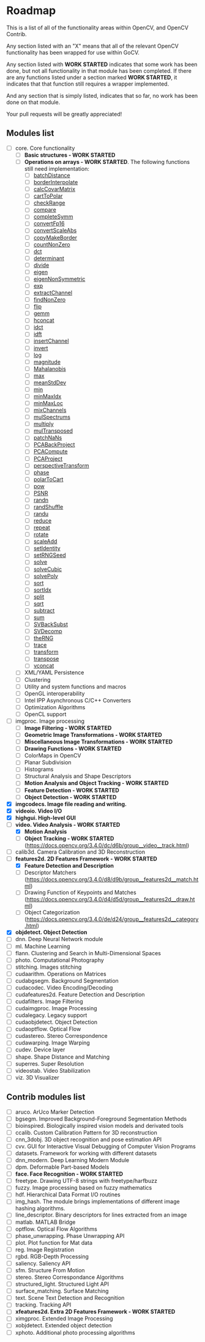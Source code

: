 # Roadmap

This is a list of all of the functionality areas within OpenCV, and OpenCV Contrib.

Any section listed with an "X" means that all of the relevant OpenCV functionality has been wrapped for use within GoCV.

Any section listed with **WORK STARTED** indicates that some work has been done, but not all functionality in that module has been completed. If there are any functions listed under a section marked **WORK STARTED**, it indicates that that function still requires a wrapper implemented.

And any section that is simply listed, indicates that so far, no work has been done on that module.

Your pull requests will be greatly appreciated!

## Modules list

- [ ] core. Core functionality
    - [ ] **Basic structures - WORK STARTED**
    - [ ] **Operations on arrays - WORK STARTED**. The following functions still need implementation:
        - [ ] [batchDistance](https://docs.opencv.org/3.4.0/d2/de8/group__core__array.html#ga4ba778a1c57f83233b1d851c83f5a622)
        - [ ] [borderInterpolate](https://docs.opencv.org/3.4.0/d2/de8/group__core__array.html#ga247f571aa6244827d3d798f13892da58)
        - [ ] [calcCovarMatrix](https://docs.opencv.org/3.4.0/d2/de8/group__core__array.html#gae6ffa9354633f984246945d52823165d)
        - [ ] [cartToPolar](https://docs.opencv.org/3.4.0/d2/de8/group__core__array.html#gae6ffa9354633f984246945d52823165d)
        - [ ] [checkRange](https://docs.opencv.org/3.4.0/d2/de8/group__core__array.html#ga2bd19d89cae59361416736f87e3c7a64)
        - [ ] [compare](https://docs.opencv.org/3.4.0/d2/de8/group__core__array.html#gae6ffa9354633f984246945d52823165d)
        - [ ] [completeSymm](https://docs.opencv.org/3.4.0/d2/de8/group__core__array.html#gaa9d88dcd0e54b6d1af38d41f2a3e3d25)
        - [ ] [convertFp16](https://docs.opencv.org/3.4.0/d2/de8/group__core__array.html#ga9c25d9ef44a2a48ecc3774b30cb80082)
        - [ ] [convertScaleAbs](https://docs.opencv.org/3.4.0/d2/de8/group__core__array.html#ga3460e9c9f37b563ab9dd550c4d8c4e7d)
        - [ ] [copyMakeBorder](https://docs.opencv.org/3.4.0/d2/de8/group__core__array.html#ga3460e9c9f37b563ab9dd550c4d8c4e7d)
        - [ ] [countNonZero](https://docs.opencv.org/3.4.0/d2/de8/group__core__array.html#gaa4b89393263bb4d604e0fe5986723914)
        - [ ] [dct](https://docs.opencv.org/3.4.0/d2/de8/group__core__array.html#ga85aad4d668c01fbd64825f589e3696d4)
        - [ ] [determinant](https://docs.opencv.org/3.4.0/d2/de8/group__core__array.html#gaf802bd9ca3e07b8b6170645ef0611d0c)
        - [ ] [divide](https://docs.opencv.org/3.4.0/d2/de8/group__core__array.html#ga6db555d30115642fedae0cda05604874)
        - [ ] [eigen](https://docs.opencv.org/3.4.0/d2/de8/group__core__array.html#ga9fa0d58657f60eaa6c71f6fbb40456e3)
        - [ ] [eigenNonSymmetric](https://docs.opencv.org/3.4.0/d2/de8/group__core__array.html#gaf51987e03cac8d171fbd2b327cf966f6)
        - [ ] [exp](https://docs.opencv.org/3.4.0/d2/de8/group__core__array.html#ga3e10108e2162c338f1b848af619f39e5)
        - [ ] [extractChannel](https://docs.opencv.org/3.4.0/d2/de8/group__core__array.html#gacc6158574aa1f0281878c955bcf35642)
        - [ ] [findNonZero](https://docs.opencv.org/3.4.0/d2/de8/group__core__array.html#gaed7df59a3539b4cc0fe5c9c8d7586190)
        - [ ] [flip](https://docs.opencv.org/3.4.0/d2/de8/group__core__array.html#gaca7be533e3dac7feb70fc60635adf441)
        - [ ] [gemm](https://docs.opencv.org/3.4.0/d2/de8/group__core__array.html#gacb6e64071dffe36434e1e7ee79e7cb35)
        - [ ] [hconcat](https://docs.opencv.org/3.4.0/d2/de8/group__core__array.html#gacb6e64071dffe36434e1e7ee79e7cb35)
        - [ ] [idct](https://docs.opencv.org/3.4.0/d2/de8/group__core__array.html#ga77b168d84e564c50228b69730a227ef2)
        - [ ] [idft](https://docs.opencv.org/3.4.0/d2/de8/group__core__array.html#gaa708aa2d2e57a508f968eb0f69aa5ff1)
        - [ ] [insertChannel](https://docs.opencv.org/3.4.0/d2/de8/group__core__array.html#ga1d4bd886d35b00ec0b764cb4ce6eb515)
        - [ ] [invert](https://docs.opencv.org/3.4.0/d2/de8/group__core__array.html#gad278044679d4ecf20f7622cc151aaaa2)
        - [ ] [log](https://docs.opencv.org/3.4.0/d2/de8/group__core__array.html#ga937ecdce4679a77168730830a955bea7)
        - [ ] [magnitude](https://docs.opencv.org/3.4.0/d2/de8/group__core__array.html#ga6d3b097586bca4409873d64a90fe64c3)
        - [ ] [Mahalanobis](https://docs.opencv.org/3.4.0/d2/de8/group__core__array.html#ga4493aee129179459cbfc6064f051aa7d)
        - [ ] [max](https://docs.opencv.org/3.4.0/d2/de8/group__core__array.html#gacc40fa15eac0fb83f8ca70b7cc0b588d)
        - [ ] [meanStdDev](https://docs.opencv.org/3.4.0/d2/de8/group__core__array.html#ga846c858f4004d59493d7c6a4354b301d)
        - [ ] [min](https://docs.opencv.org/3.4.0/d2/de8/group__core__array.html#ga9af368f182ee76d0463d0d8d5330b764)
        - [ ] [minMaxIdx](https://docs.opencv.org/3.4.0/d2/de8/group__core__array.html#ga7622c466c628a75d9ed008b42250a73f)
        - [ ] [minMaxLoc](https://docs.opencv.org/3.4.0/d2/de8/group__core__array.html#gab473bf2eb6d14ff97e89b355dac20707)
        - [ ] [mixChannels](https://docs.opencv.org/3.4.0/d2/de8/group__core__array.html#ga51d768c270a1cdd3497255017c4504be)
        - [ ] [mulSpectrums](https://docs.opencv.org/3.4.0/d2/de8/group__core__array.html#ga3ab38646463c59bf0ce962a9d51db64f)
        - [ ] [multiply](https://docs.opencv.org/3.4.0/d2/de8/group__core__array.html#ga979d898a58d7f61c53003e162e7ad89f)
        - [ ] [mulTransposed](https://docs.opencv.org/3.4.0/d2/de8/group__core__array.html#gadc4e49f8f7a155044e3be1b9e3b270ab)
        - [ ] [patchNaNs](https://docs.opencv.org/3.4.0/d2/de8/group__core__array.html#ga62286befb7cde3568ff8c7d14d5079da)
        - [ ] [PCABackProject](https://docs.opencv.org/3.4.0/d2/de8/group__core__array.html#gab26049f30ee8e94f7d69d82c124faafc)
        - [ ] [PCACompute](https://docs.opencv.org/3.4.0/d2/de8/group__core__array.html#ga4e2073c7311f292a0648f04c37b73781)
        - [ ] [PCAProject](https://docs.opencv.org/3.4.0/d2/de8/group__core__array.html#ga6b9fbc7b3a99ebfd441bbec0a6bc4f88)
        - [ ] [perspectiveTransform](https://docs.opencv.org/3.4.0/d2/de8/group__core__array.html#gad327659ac03e5fd6894b90025e6900a7)
        - [ ] [phase](https://docs.opencv.org/3.4.0/d2/de8/group__core__array.html#ga9db9ca9b4d81c3bde5677b8f64dc0137)
        - [ ] [polarToCart](https://docs.opencv.org/3.4.0/d2/de8/group__core__array.html#ga581ff9d44201de2dd1b40a50db93d665)
        - [ ] [pow](https://docs.opencv.org/3.4.0/d2/de8/group__core__array.html#gaf0d056b5bd1dc92500d6f6cf6bac41ef)
        - [ ] [PSNR](https://docs.opencv.org/3.4.0/d2/de8/group__core__array.html#ga07aaf34ae31d226b1b847d8bcff3698f)
        - [ ] [randn](https://docs.opencv.org/3.4.0/d2/de8/group__core__array.html#gaeff1f61e972d133a04ce3a5f81cf6808)
        - [ ] [randShuffle](https://docs.opencv.org/3.4.0/d2/de8/group__core__array.html#ga6a789c8a5cb56c6dd62506179808f763)
        - [ ] [randu](https://docs.opencv.org/3.4.0/d2/de8/group__core__array.html#ga1ba1026dca0807b27057ba6a49d258c0)
        - [ ] [reduce](https://docs.opencv.org/3.4.0/d2/de8/group__core__array.html#ga4b78072a303f29d9031d56e5638da78e)
        - [ ] [repeat](https://docs.opencv.org/3.4.0/d2/de8/group__core__array.html#ga496c3860f3ac44c40b48811333cfda2d)
        - [ ] [rotate](https://docs.opencv.org/3.4.0/d2/de8/group__core__array.html#ga4ad01c0978b0ce64baa246811deeac24)
        - [ ] [scaleAdd](https://docs.opencv.org/3.4.0/d2/de8/group__core__array.html#ga9e0845db4135f55dcf20227402f00d98)
        - [ ] [setIdentity](https://docs.opencv.org/3.4.0/d2/de8/group__core__array.html#ga388d7575224a4a277ceb98ccaa327c99)
        - [ ] [setRNGSeed](https://docs.opencv.org/3.4.0/d2/de8/group__core__array.html#ga757e657c037410d9e19e819569e7de0f)
        - [ ] [solve](https://docs.opencv.org/3.4.0/d2/de8/group__core__array.html#ga12b43690dbd31fed96f213eefead2373)
        - [ ] [solveCubic](https://docs.opencv.org/3.4.0/d2/de8/group__core__array.html#ga1c3b0b925b085b6e96931ee309e6a1da)
        - [ ] [solvePoly](https://docs.opencv.org/3.4.0/d2/de8/group__core__array.html#gac2f5e953016fabcdf793d762f4ec5dce)
        - [ ] [sort](https://docs.opencv.org/3.4.0/d2/de8/group__core__array.html#ga45dd56da289494ce874be2324856898f)
        - [ ] [sortIdx](https://docs.opencv.org/3.4.0/d2/de8/group__core__array.html#gadf35157cbf97f3cb85a545380e383506)
        - [ ] [split](https://docs.opencv.org/3.4.0/d2/de8/group__core__array.html#ga0547c7fed86152d7e9d0096029c8518a)
        - [ ] [sqrt](https://docs.opencv.org/3.4.0/d2/de8/group__core__array.html#ga186222c3919657890f88df5a1f64a7d7)
        - [ ] [subtract](https://docs.opencv.org/3.4.0/d2/de8/group__core__array.html#gaa0f00d98b4b5edeaeb7b8333b2de353b)
        - [ ] [sum](https://docs.opencv.org/3.4.0/d2/de8/group__core__array.html#ga716e10a2dd9e228e4d3c95818f106722)
        - [ ] [SVBackSubst](https://docs.opencv.org/3.4.0/d2/de8/group__core__array.html#gab4e620e6fc6c8a27bb2be3d50a840c0b)
        - [ ] [SVDecomp](https://docs.opencv.org/3.4.0/d2/de8/group__core__array.html#gab477b5b7b39b370bb03e75b19d2d5109)
        - [ ] [theRNG](https://docs.opencv.org/3.4.0/d2/de8/group__core__array.html#ga75843061d150ad6564b5447e38e57722)
        - [ ] [trace](https://docs.opencv.org/3.4.0/d2/de8/group__core__array.html#ga3419ac19c7dcd2be4bd552a23e147dd8)
        - [ ] [transform](https://docs.opencv.org/3.4.0/d2/de8/group__core__array.html#ga393164aa54bb9169ce0a8cc44e08ff22)
        - [ ] [transpose](https://docs.opencv.org/3.4.0/d2/de8/group__core__array.html#ga46630ed6c0ea6254a35f447289bd7404)
        - [ ] [vconcat](https://docs.opencv.org/3.4.0/d2/de8/group__core__array.html#ga744f53b69f6e4f12156cdde4e76aed27)
    - [ ] XML/YAML Persistence
    - [ ] Clustering
    - [ ] Utility and system functions and macros
    - [ ] OpenGL interoperability
    - [ ] Intel IPP Asynchronous C/C++ Converters
    - [ ] Optimization Algorithms
    - [ ] OpenCL support 

- [ ] imgproc. Image processing
    - [ ] **Image Filtering - WORK STARTED**
    - [ ] **Geometric Image Transformations - WORK STARTED**
    - [ ] **Miscellaneous Image Transformations - WORK STARTED**
    - [ ] **Drawing Functions - WORK STARTED**
    - [ ] ColorMaps in OpenCV
    - [ ] Planar Subdivision
    - [ ] Histograms
    - [ ] Structural Analysis and Shape Descriptors
    - [ ] **Motion Analysis and Object Tracking - WORK STARTED**
    - [ ] **Feature Detection - WORK STARTED**
    - [ ] **Object Detection - WORK STARTED**

- [X] **imgcodecs. Image file reading and writing.**
- [X] **videoio. Video I/O**
- [X] **highgui. High-level GUI**
- [ ] **video. Video Analysis - WORK STARTED**
    - [X] **Motion Analysis**
    - [ ] **Object Tracking - WORK STARTED** (https://docs.opencv.org/3.4.0/dc/d6b/group__video__track.html)

- [ ] calib3d. Camera Calibration and 3D Reconstruction
- [ ] **features2d. 2D Features Framework - WORK STARTED**
    - [X] **Feature Detection and Description**
    - [ ] Descriptor Matchers (https://docs.opencv.org/3.4.0/d8/d9b/group__features2d__match.html)
    - [ ] Drawing Function of Keypoints and Matches (https://docs.opencv.org/3.4.0/d4/d5d/group__features2d__draw.html)
    - [ ] Object Categorization (https://docs.opencv.org/3.4.0/de/d24/group__features2d__category.html)

- [X] **objdetect. Object Detection**
- [ ] dnn. Deep Neural Network module
- [ ] ml. Machine Learning
- [ ] flann. Clustering and Search in Multi-Dimensional Spaces
- [ ] photo. Computational Photography
- [ ] stitching. Images stitching
- [ ] cudaarithm. Operations on Matrices
- [ ] cudabgsegm. Background Segmentation
- [ ] cudacodec. Video Encoding/Decoding
- [ ] cudafeatures2d. Feature Detection and Description
- [ ] cudafilters. Image Filtering
- [ ] cudaimgproc. Image Processing
- [ ] cudalegacy. Legacy support
- [ ] cudaobjdetect. Object Detection
- [ ] cudaoptflow. Optical Flow
- [ ] cudastereo. Stereo Correspondence
- [ ] cudawarping. Image Warping
- [ ] cudev. Device layer
- [ ] shape. Shape Distance and Matching
- [ ] superres. Super Resolution
- [ ] videostab. Video Stabilization
- [ ] viz. 3D Visualizer

## Contrib modules list

- [ ] aruco. ArUco Marker Detection
- [ ] bgsegm. Improved Background-Foreground Segmentation Methods
- [ ] bioinspired. Biologically inspired vision models and derivated tools
- [ ] ccalib. Custom Calibration Pattern for 3D reconstruction
- [ ] cnn_3dobj. 3D object recognition and pose estimation API
- [ ] cvv. GUI for Interactive Visual Debugging of Computer Vision Programs
- [ ] datasets. Framework for working with different datasets
- [ ] dnn_modern. Deep Learning Modern Module
- [ ] dpm. Deformable Part-based Models
- [ ] **face. Face Recognition - WORK STARTED**
- [ ] freetype. Drawing UTF-8 strings with freetype/harfbuzz
- [ ] fuzzy. Image processing based on fuzzy mathematics
- [ ] hdf. Hierarchical Data Format I/O routines
- [ ] img_hash. The module brings implementations of different image hashing algorithms.
- [ ] line_descriptor. Binary descriptors for lines extracted from an image
- [ ] matlab. MATLAB Bridge
- [ ] optflow. Optical Flow Algorithms
- [ ] phase_unwrapping. Phase Unwrapping API
- [ ] plot. Plot function for Mat data
- [ ] reg. Image Registration
- [ ] rgbd. RGB-Depth Processing
- [ ] saliency. Saliency API
- [ ] sfm. Structure From Motion
- [ ] stereo. Stereo Correspondance Algorithms
- [ ] structured_light. Structured Light API
- [ ] surface_matching. Surface Matching
- [ ] text. Scene Text Detection and Recognition
- [ ] tracking. Tracking API
- [ ] **xfeatures2d. Extra 2D Features Framework - WORK STARTED**
- [ ] ximgproc. Extended Image Processing
- [ ] xobjdetect. Extended object detection
- [ ] xphoto. Additional photo processing algorithms
